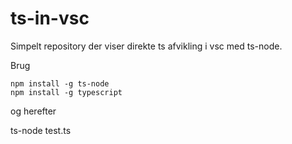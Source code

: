 # ts-in-vsc

Simpelt repository der viser direkte ts afvikling i vsc med ts-node.

Brug

```
npm install -g ts-node
npm install -g typescript
```

og herefter

ts-node test.ts
